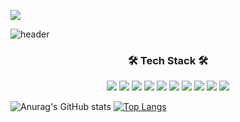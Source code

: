 <a href="https://hits.seeyoufarm.com"><img src="https://hits.seeyoufarm.com/api/count/incr/badge.svg?url=https%3A%2F%2Fgithub.com%2Fseonwooke&count_bg=%2379C83D&title_bg=%23555555&icon=&icon_color=%23E7E7E7&title=visitors+%F0%9F%99%8C&edge_flat=false"/></a>

![header](https://capsule-render.vercel.app/api?type=waving&color=0:59C3F2,100:3274C0&height=120&animation=fadeIn&section=footer&text=SEONWOOK%20KIM🧑🏻‍💻&fontAlign=50)

<h3 align="center"><b>🛠 Tech Stack 🛠</b></h3>

<p align="center">
<img src="https://img.shields.io/badge/HTML5-E34F26?style=flat-square&logo=HTML5&logoColor=white"/></a>
<img src="https://img.shields.io/badge/CSS3-1572B6?style=flat-square&logo=CSS3&logoColor=white"/></a>
<img src="https://img.shields.io/badge/JavaScript-F7DF1E?style=flat-square&logo=JavaScript&logoColor=white"/></a>
<img src="https://img.shields.io/badge/TypeScript-3274C0?style=flat-square&logo=TypeScript&logoColor=white"/></a>
<img src="https://img.shields.io/badge/React-59C3F2?style=flat-square&logo=React&logoColor=white"/></a>
<!-- <img src="https://img.shields.io/badge/Node.js-339933?style=flat-square&logo=Node.js&logoColor=white"/></a> &nbsp -->
<img src="https://img.shields.io/badge/Flutter-02569B?style=flat-square&logo=Flutter&logoColor=white"></a> 
<img src="https://img.shields.io/badge/Dart-0175C2?style=flat-square&logo=Dart&logoColor=white"></a> 
<!-- <img src="https://img.shields.io/badge/R-0175C2?style=flat-square&logo=R&logoColor=white"></a> &nbsp -->
<!-- <img src="https://img.shields.io/badge/MongoDB-47A248?style=flat-square&logo=MongoDB&logoColor=white"/></a> &nbsp -->
<!-- <img src="https://img.shields.io/badge/MySQL-4479A1?style=flat-square&logo=MySQL&logoColor=white"/></a> &nbsp -->
<img src="https://img.shields.io/badge/c++-00599C?style=flat-square&logo=c%2B%2B&logoColor=white"/></a> 
<img src="https://img.shields.io/badge/python-0175C2?style=flat-square&logo=python&logoColor=white"></a> 
<img src="https://img.shields.io/badge/github-181717?style=flat-square&logo=github&logoColor=white"></a> 
<!-- <img src="https://img.shields.io/badge/unity-FCC624?style=flat-square&logo=unity&logoColor=black"></a>  -->
<!-- <img src="https://img.shields.io/badge/Amazon AWS-232F3E?style=flat-square&logo=Amazon%20AWS&logoColor=white"/></a> &nbsp -->
</p>

![Anurag's GitHub stats](https://github-readme-stats.vercel.app/api?username=seonwooke&show_icons=true&theme=transparent)
[![Top Langs](https://github-readme-stats.vercel.app/api/top-langs/?username=seonwooke&layout=donut)](https://github.com/anuraghazra/github-readme-stats)
<!-- 
[![Ashutosh's github activity graph](https://github-readme-activity-graph.cyclic.app/graph?username=seonwooke&bg_color=ffffff&color=000000&line=6495ED)](https://github.com/ashutosh00710/github-readme-activity-graph) -->
